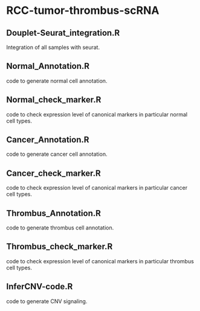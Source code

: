 # RCC-tumor-thrombus-scRNA
## Douplet-Seurat_integration.R
Integration of all samples with seurat.
## Normal_Annotation.R
code to generate normal cell annotation.
## Normal_check_marker.R
code to check expression level of canonical markers in particular normal cell types.
## Cancer_Annotation.R
code to generate cancer cell annotation.
## Cancer_check_marker.R
code to check expression level of canonical markers in particular cancer cell types.
## Thrombus_Annotation.R
code to generate thrombus cell annotation.
## Thrombus_check_marker.R
code to check expression level of canonical markers in particular thrombus cell types.
## InferCNV-code.R
code to generate CNV signaling.
